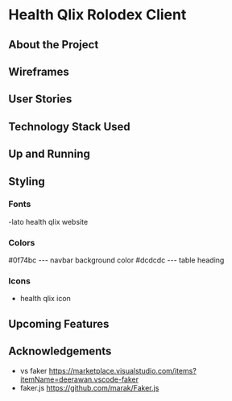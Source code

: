 # Health Qlix Rolodex Client

## About the Project

## Wireframes

## User Stories

## Technology Stack Used

## Up and Running

## Styling

### Fonts

-lato health qlix website

### Colors

#0f74bc --- navbar background color
#dcdcdc --- table heading

### Icons

- health qlix icon

## Upcoming Features

## Acknowledgements

- vs faker https://marketplace.visualstudio.com/items?itemName=deerawan.vscode-faker
- faker.js https://github.com/marak/Faker.js
